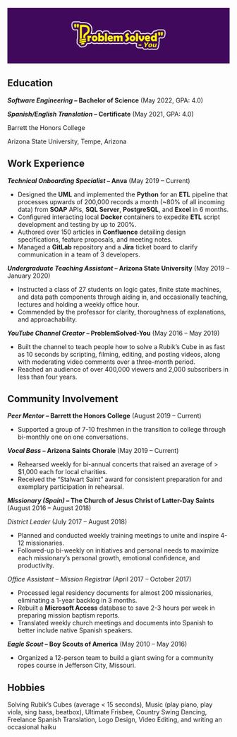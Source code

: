 ![Problem Solved Banner](https://raw.githubusercontent.com/problemsolved-you/branding/master/logo/banner.png)


## Education
**_Software Engineering_ – Bachelor of Science** (May 2022, GPA: 4.0)

**_Spanish/English Translation_ – Certificate** (May 2021, GPA: 4.0)

Barrett the Honors College

Arizona State University, Tempe, Arizona 

## Work Experience
**_Technical Onboarding Specialist_ – Anva** (May 2019 – Current)
 - Designed the **UML** and implemented the **Python** for an **ETL** pipeline that processes upwards of 200,000 records a month (~80% of all incoming data) from **SOAP** APIs, **SQL Server**, **PostgreSQL**, and **Excel** in 6 months.
 - Configured interacting local **Docker** containers to expedite **ETL** script development and testing by up to 200%.
 - Authored over 150 articles in **Confluence** detailing design specifications, feature proposals, and meeting notes.
 - Managed a **GitLab** repository and a **Jira** ticket board to clarify communication in a team of 3 developers.

**_Undergraduate Teaching Assistant_ – Arizona State University** (May 2019 – January 2020)
 - Instructed a class of 27 students on logic gates, finite state machines, and data path components through aiding in, and occasionally teaching, lectures and holding a weekly office hour.
 - Commended by the professor for clarity, thoroughness of explanations, and approachability.

**_YouTube Channel Creator_ – ProblemSolved-You** (May 2016 – May 2019)
 - Built the channel to teach people how to solve a Rubik’s Cube in as fast as 10 seconds by scripting, filming, editing, and posting videos, along with moderating video comments over a three-month period.
 - Reached an audience of over 400,000 viewers and 2,000 subscribers in less than four years.

## Community Involvement
**_Peer Mentor_ – Barrett the Honors College** (August 2019 – Current)
 - Supported a group of 7-10 freshmen in the transition to college through bi-monthly one on one conversations. 

**_Vocal Bass_ – Arizona Saints Chorale** (May 2019 – Current)
 - Rehearsed weekly for bi-annual concerts that raised an average of > $1,000 each for local charities.
 - Received the “Stalwart Saint” award for consistent preparation for and exemplary participation in rehearsal.

**_Missionary (Spain)_ – The Church of Jesus Christ of Latter-Day Saints** (August 2016 – August 2018)

_District Leader_ (July 2017 – August 2018)
 - Planned and conducted weekly training meetings to unite and inspire 4-12 missionaries.
 - Followed-up bi-weekly on initiatives and personal needs to maximize each missionary’s personal growth, emotional confidence, and productivity.

_Office Assistant – Mission Registrar_ (April 2017 – October 2017)
 - Processed legal residency documents for almost 200 missionaries, eliminating a 1-year backlog in 3 months.
 - Rebuilt a **Microsoft Access** database to save 2-3 hours per week in preparing mission baptism reports.
 - Translated weekly church meetings and documents into Spanish to better include native Spanish speakers.

**_Eagle Scout_ – Boy Scouts of America** (May 2010 – May 2016)
 - Organized a 12-person team to build a giant swing for a community ropes course in Jefferson City, Missouri. 

## Hobbies
Solving Rubik’s Cubes (average < 15 seconds), Music (play piano, play viola, sing bass, beatbox), Ultimate Frisbee, Country Swing Dancing, Freelance Spanish Translation, Logo Design, Video Editing, and writing an occasional haiku


<!--
**jhale1805/jhale1805** is a ✨ _special_ ✨ repository because its `README.md` (this file) appears on your GitHub profile.

Here are some ideas to get you started:

- 🔭 I’m currently working on ...
- 🌱 I’m currently learning ...
- 👯 I’m looking to collaborate on ...
- 🤔 I’m looking for help with ...
- 💬 Ask me about ...
- 📫 How to reach me: ...
- 😄 Pronouns: ...
- ⚡ Fun fact: ...
-->
